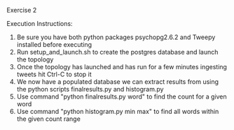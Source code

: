 Exercise 2

Execution Instructions:

1) Be sure you have both python packages psychopg2.6.2 and Tweepy installed before executing
2) Run setup_and_launch.sh to create the postgres database and launch the topology
3) Once the topology has launched and has run for a few minutes ingesting tweets hit Ctrl-C to stop it
4) We now have a populated database we can extract results from using the python scripts finalresults.py and histogram.py
5) Use command "python finalresults.py word" to find the count for a given word
6) Use command "python histogram.py min max" to find all words within the given count range
